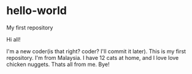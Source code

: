 # hello-world
My first repository

Hi all!

I'm a new coder(is that right? coder? I'll commit it later). This is my first repository. I'm from Malaysia. I have 12 cats at home, and I love love chicken nuggets. Thats all from me. Bye!
